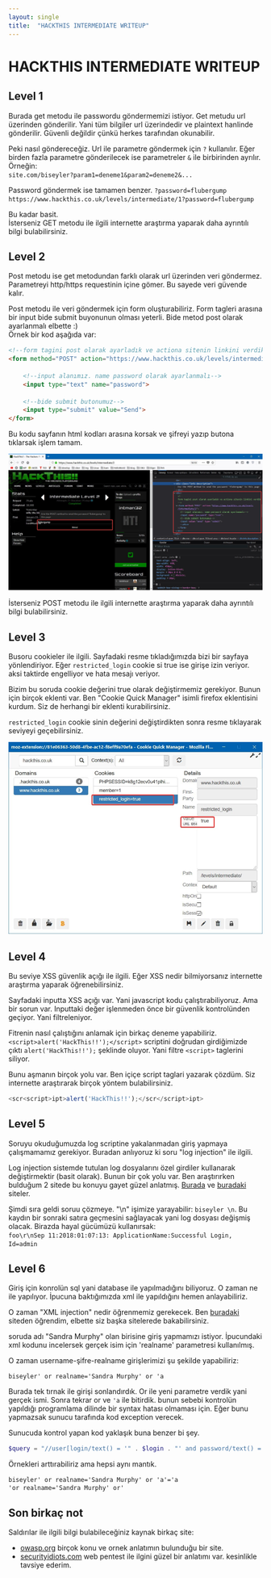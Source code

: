 ```yaml
---
layout: single
title:  "HACKTHIS INTERMEDIATE WRITEUP"
---
```


# HACKTHIS INTERMEDIATE WRITEUP

## Level 1

Burada get metodu ile passwordu göndermemizi istiyor. Get metudu url üzerinden gönderilir. Yani tüm bilgiler url üzerindedir ve plaintext hanlinde gönderilir. Güvenli değildir çünkü herkes tarafından okunabilir.

Peki nasıl göndereceğiz. Url ile parametre göndermek için `?` kullanılır. Eğer birden fazla parametre gönderilecek ise parametreler `&` ile birbirinden ayrılır. Örneğin:  
`site.com/biseyler?param1=deneme1&param2=deneme2&...`

Password göndermek ise tamamen benzer. `?password=flubergump`  
`https://www.hackthis.co.uk/levels/intermediate/1?password=flubergump`

Bu kadar basit.  
İsterseniz GET metodu ile ilgili internette araştırma yaparak daha ayrıntılı bilgi bulabilirsiniz.

## Level 2

Post metodu ise get metodundan farklı olarak url üzerinden veri göndermez. Parametreyi http/https requestinin içine gömer. Bu sayede veri güvende kalır.

Post metodu ile veri göndermek için form oluşturabiliriz. Form tagleri arasına bir input bide submit buyonunun olması yeterli. Bide metod post olarak ayarlanmalı elbette :)  
Örnek bir kod aşağıda var:

```html
<!--form tagini post olarak ayarladık ve actiona sitenin linkini verdik-->
<form method="POST" action="https://www.hackthis.co.uk/levels/intermediate/2">

    <!--input alanımız. name password olarak ayarlanmalı-->
    <input type="text" name="password">

    <!--bide submit butonumuz-->
    <input type="submit" value="Send">
</form>
```

Bu kodu sayfanın html kodları arasına korsak ve şifreyi yazıp butona tıklarsak işlem tamam.

![hackthis-intermediate-3](/assets/writeups/hackthis/resimler/hackthis-intermediate-2.jpg)

İsterseniz POST metodu ile ilgili internette araştırma yaparak daha ayrıntılı bilgi bulabilirsiniz.

## Level 3

Busoru  cookieler ile ilgili. Sayfadaki resme tıkladığımızda bizi bir sayfaya yönlendiriyor. Eğer `restricted_login` cookie si true ise girişe izin veriyor. aksi taktirde engelliyor ve hata mesajı veriyor.

Bizim bu soruda cookie değerini true olarak değiştirmemiz gerekiyor. Bunun için birçok eklenti var. Ben "Cookie Quick Manager" isimli firefox eklentisini kurdum. Siz de herhangi bir eklenti kurabilirsiniz.

`restricted_login` cookie sinin değerini değiştirdikten sonra resme tıklayarak seviyeyi geçebilirsiniz.

![hackthis-intermediate-3](/assets/writeups/hackthis/resimler/hackthis-intermediate-3.jpg)

## Level 4

Bu seviye XSS güvenlik açığı ile ilgili. Eğer XSS nedir bilmiyorsanız internette araştırma yaparak öğrenebilirsiniz.

Sayfadaki inputta XSS açığı var. Yani javascript kodu çalıştırabiliyoruz. Ama bir sorun var. Inputtaki değer işlenmeden önce bir güvenlik kontrolünden geçiyor. Yani filtreleniyor.

Fitrenin nasıl çalıştığını anlamak için birkaç deneme yapabiliriz.  `<script>alert('HackThis!!');</script>` scriptini doğrudan girdiğimizde çıktı `alert('HackThis!!');` şeklinde oluyor. Yani filtre `<script>` taglerini siliyor.

Bunu aşmanın birçok yolu var. Ben içiçe script taglari yazarak çözdüm. Siz internette araştırarak birçok yöntem bulabilirsiniz.

```javascript
<scr<script>ipt>alert('HackThis!!');</scr</script>ipt>
```

## Level 5

Soruyu okuduğumuzda log scriptine yakalanmadan giriş yapmaya çalışmamamız gerekiyor. Buradan anlıyoruz ki soru "log injection" ile ilgili.

Log injection sistemde tutulan log dosyalarını özel girdiler kullanarak değiştirmektir (basit olarak). Bunun bir çok yolu var. Ben araştırırken bulduğum 2 sitede bu konuyu gayet güzel anlatmış. [Burada][1] ve [buradaki][2] siteler.

Şimdi sıra geldi soruu çözmeye. "\n" işimize yarayabilir: `biseyler \n`. Bu kaydın bir sonraki satıra geçmesini sağlayacak yani log dosyası değişmiş olacak. Birazda hayal gücümüzü kullanırsak:  
`foo\r\nSep 11:2018:01:07:13: ApplicationName:Successful Login, Id=admin`

## Level 6

Giriş için konrolün sql yani database ile yapılmadığını biliyoruz. O zaman ne ile yapılıyor. İpucuna baktığımızda xml ile yapıldığını hemen anlayabiliriz.

O zaman "XML injection" nedir öğrenmemiz gerekecek. Ben [buradaki][3] siteden öğrendim, elbette siz başka sitelerede bakabilirsiniz.

soruda adı "Sandra Murphy" olan birisine giriş yapmamızı istiyor. İpucundaki xml kodunu incelersek gerçek isim için 'realname' parametresi kullanılmış.

O zaman username-şifre-realname girişlerimizi şu şekilde yapabiliriz:

```text
biseyler' or realname='Sandra Murphy' or 'a
```

Burada tek tırnak ile girişi sonlandırdık. Or ile yeni parametre verdik yani gerçek ismi. Sonra tekrar or ve `'a` ile bitirdik. bunun sebebi kontrolün yapıldığı programlama dilinde bir syntax hatası olmaması için. Eğer bunu yapmazsak sunucu tarafında kod exception verecek.

Sunucuda kontrol yapan kod yaklaşık buna benzer bi şey.

```php
$query = "//user[login/text() = '" . $login . "' and password/text() = '" . $password . "']";
```

Örnekleri arttırabiliriz ama hepsi aynı mantık.

```text
biseyler' or realname='Sandra Murphy' or 'a'='a
'or realname='Sandra Murphy' or'
```

## Son birkaç not

Saldırılar ile ilgili bilgi bulabileceğiniz kaynak birkaç site:

- [owasp.org][4] birçok konu ve ornek anlatımın bulunduğu bir site.  
- [securityidiots.com][5] web pentest ile ilgini güzel bir anlatımı var. kesinlikle tavsiye ederim.

[1]: https://affinity-it-security.com/what-is-log-injection/
[2]: https://www.owasp.org/index.php/Log_Injection
[3]: https://www.owasp.org/index.php/Testing_for_XML_Injection_(OTG-INPVAL-008)
[4]: https://www.owasp.org/index.php/Category:Attack
[5]: http://securityidiots.com/